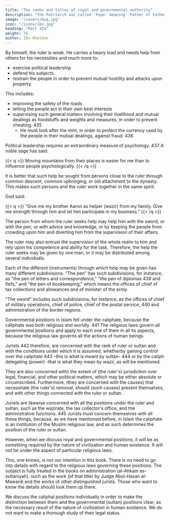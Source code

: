```yaml
---
title: "The ranks and titles of royal and governmental authority"
description: "The Patriarch was called 'Pope' meaning 'Father of fathers'. It first appeared in Egypt, according to the theory of Jirjis b. al-'Amid in his History"
image: "/covers/muq.jpg"
icon: "/icons/ibn.jpg"
heading: "Part 32a"
weight: 76
author: Ibn Khaldun
---
```





<!-- ## 32. The ranks of royal and governmental authority and the titles that go with those ranks. -->

By himself, the ruler is weak. He carries a heavy load and needs help from others for his necessities and much more to:
- exercise political leadership
- defend his subjects
- restrain the people in order to prevent mutual hostility and attacks upon property.

<!--  over his own species, over the creatures and servants of God whom God entrusted to him as subjects. He must defend and protect the community from its enemies.  -->

This includes:
- improving the safety of the roads 
- letting the people act in their own best interests
- supervising such general matters involving their livelihood and mutual dealings as foodstuffs and weights and measures, in order to prevent cheating. 435 
  - He must look after the mint, in order to protect the currency used by the people in their mutual dealings, against fraud. 436 

<!-- He must exercise political leadership and get people to submit to him to the degree he desires and be satisfied, both with his intentions regarding them and with the fact that he alone has all the
glory and they have none. --> 

Political leadership requires an extraordinary measure of psychology. 437 A noble sage has said:

{{< q >}}
Moving mountains from their places is easier for me than to influence people psychologically. <!-- 437a -->
{{< /q >}}

It is better that such help be sought from persons close to the ruler through common descent, common upbringing, or old attachment to the dynasty. This makes such persons and the ruler work together in the same spirit. 

God said:

{{< q >}}
"Give me my brother Aaron as helper (wazir) from my family. Give me strength through him and let him participate in my business." <!-- 438 -->
{{< /q >}}


The person from whom the ruler seeks help may help him with the sword, or with the pen, or with advice and knowledge, or by keeping the people from crowding upon him and diverting him from the supervision of their affairs. 

The ruler may also entrust the supervision of the whole realm to him and rely upon his competence and ability for the task. Therefore, the help the ruler seeks may be given by one man, or it may be distributed among several individuals.

Each of the different (instruments) through which help may be given has many different subdivisions. "The pen" has such subdivisions, for instance, as "the pen of letters and correspondence," "the pen of diplomas 439 and fiefs," and "the pen of bookkeeping," which means the offices of chief of tax collections and allowances and of minister of the army. 

"The sword" includes such subdivisions, for instance, as the offices of chief of military operations, chief of police, chief of the postal service, 440 and administration of the border regions. 

Governmental positions in Islam fell under the caliphate, because the caliphate was both religious and worldly. 441 The religious laws govern all governmental positions and apply to each one of them in all its aspects, because the religious law governs all the actions of human beings. 

Jurists 442 therefore, are concerned with the rank of ruler or sultan and with the conditions under which it is assumed, whetherby gaining control over the caliphate 443 -this is what is meant by sultan- 444 or by the caliph delegating (power) -that is what they mean by wazir, as will be
mentioned. 

They are also concerned with) the extent of (the ruler's) jurisdiction over legal, financial, and other political matters, which may be either absolute or circumscribed. Furthermore, (they are concerned with the causes) that necessitate (the ruler's) removal, should (such causes) present themselves, and with other things connected with the ruler or sultan. 

Jurists are likewise concerned with all the positions under the ruler and sultan, such as the wazirate, the tax collector's office, and the administrative functions. 445 Jurists must concern themselves with all these things, because, as we have mentioned before, in Islam the caliphate is an institution of the Muslim religious law, and as such determines the position of the ruler or sultan.

However, when we discuss royal and governmental positions, it will be as something required by the nature of civilization and human existence. It will not be under the aspect of particular religious laws. 

This, one knows, is not our intention in this book. There is no need to go into details with regard to the religious laws governing these positions. The subject is fully treated in the books on administration (al-Ahkam as-sultaniyah), such as the work (of that title) by Judge Abul-Hasan al-Mawardi and the works of other distinguished jurists. Those who want to know the details should look them up there. 

We discuss the caliphal positions individually in order to make the distinction between them and the governmental (sultan) positions clear, as the necessary result of the nature of civilization in human existence. We do not want to make a thorough study of their legal status. 

<!-- This is not the purpose of our book. Thus, we shall discuss those matters only  -->

<!-- God gives success. -->

